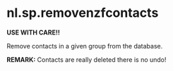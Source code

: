 # nl.sp.removenzfcontacts

**USE WITH CARE!!**

Remove contacts in a given group from the database. 

**REMARK:** Contacts are really deleted there is no undo! 